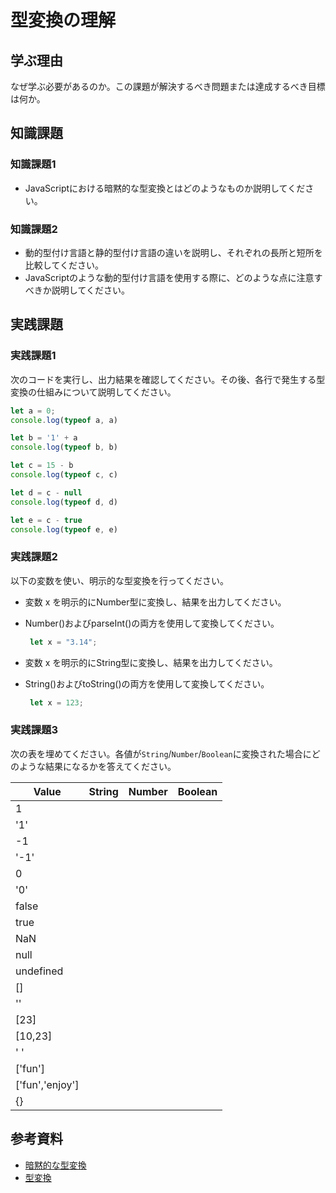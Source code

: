 # 型変換の理解

## 学ぶ理由

なぜ学ぶ必要があるのか。この課題が解決するべき問題または達成するべき目標は何か。

## 知識課題

### 知識課題1

- JavaScriptにおける暗黙的な型変換とはどのようなものか説明してください。

### 知識課題2

- 動的型付け言語と静的型付け言語の違いを説明し、それぞれの長所と短所を比較してください。
- JavaScriptのような動的型付け言語を使用する際に、どのような点に注意すべきか説明してください。

## 実践課題

### 実践課題1

次のコードを実行し、出力結果を確認してください。その後、各行で発生する型変換の仕組みについて説明してください。

``` js
let a = 0;
console.log(typeof a, a)

let b = '1' + a 
console.log(typeof b, b)

let c = 15 - b
console.log(typeof c, c)

let d = c - null
console.log(typeof d, d)

let e = c - true
console.log(typeof e, e)
```

### 実践課題2

以下の変数を使い、明示的な型変換を行ってください。

- 変数 x を明示的にNumber型に変換し、結果を出力してください。
- Number()およびparseInt()の両方を使用して変換してください。

   ``` js
    let x = "3.14";
   ```

- 変数 x を明示的にString型に変換し、結果を出力してください。
- String()およびtoString()の両方を使用して変換してください。

   ``` js
    let x = 123;
   ```

### 実践課題3

次の表を埋めてください。各値が`String`/`Number`/`Boolean`に変換された場合にどのような結果になるかを答えてください。

| Value | String  | Number  | Boolean  |
| --- | --- | --- | --- |
| 1 |  |  |  |
| '1' |  |  |  |
| -1 |  |  |  |
| '-1' |  |  |  |
| 0 |  |  |  |
| '0' |  |  |  |
| false |  |  |  |
| true |  |  |  |
| NaN |  |  |  |
| null |  |  |  |
| undefined |  |  |  |
| [] |  |  |  |
| '' |  |  |  |
| [23] |  |  |  |
| [10,23] |  |  |  |
| ' ' |  |  |  |
| ['fun'] |  |  |  |
| ['fun','enjoy'] |  |  |  |
| {} |  |  |  |

## 参考資料

- [暗黙的な型変換](https://jsprimer.net/basic/implicit-coercion/)
- [型変換](https://ja.javascript.info/type-conversions)
